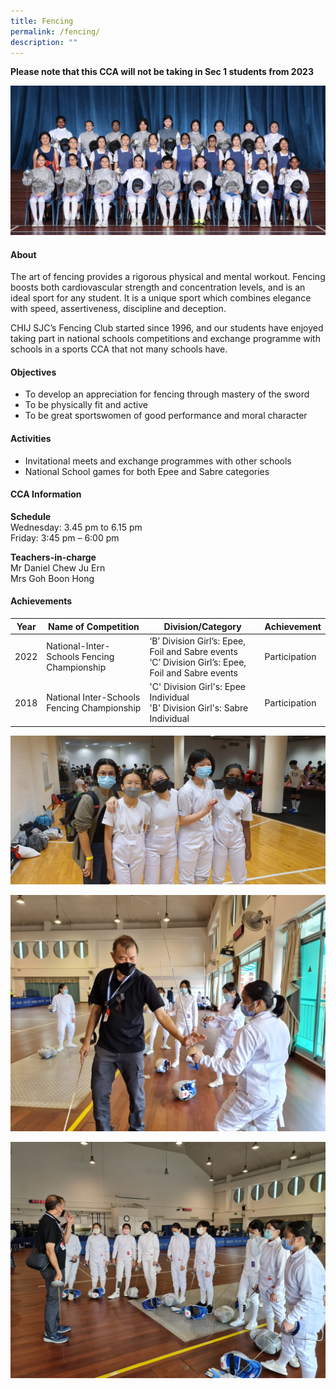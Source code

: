 ```yaml
---
title: Fencing
permalink: /fencing/
description: ""
---
```

**Please note that this CCA will not be taking in Sec 1 students from 2023**

![](/images/CCA/2023/Fencing/fencing.jpg)

#### **About**


The art of fencing provides a rigorous physical and mental workout. Fencing boosts both cardiovascular strength and concentration levels, and is an ideal sport for any student. It is a unique sport which combines elegance with speed, assertiveness, discipline and deception.

  

CHIJ SJC’s Fencing Club started since 1996, and our students have enjoyed taking part in national schools competitions and exchange programme with schools in a sports CCA that not many schools have.

#### **Objectives**


*   To develop an appreciation for fencing through mastery of the sword
*   To be physically fit and active
*   To be great sportswomen of good performance and moral character

#### **Activities**


*   Invitational meets and exchange programmes with other schools
*   National School games for both Epee and Sabre categories 

#### **CCA Information**

**Schedule**        
<br>Wednesday: 3.45 pm to 6.15 pm
<br>Friday: 3:45 pm – 6:00 pm<br>

**Teachers-in-charge**
<br>Mr Daniel Chew Ju Ern <br> Mrs Goh Boon Hong<br>

#### **Achievements**


|  Year | Name of Competition                          | Division/Category                                                                                                                  | Achievement                                                                                         |
|:-----:|----------------------------------------------|------------------------------------------------------------------------------------------------------------------------------------|-----------------------------------------------------------------------------------------------------|
|  2022 | National-Inter-Schools Fencing Championship               | ‘B’ Division Girl’s: Epee, Foil and Sabre events <br>‘C’ Division Girl’s: Epee, Foil and Sabre events  | Participation   |
|  2018 | National Inter-Schools Fencing Championship  | 'C' Division Girl's: Epee Individual <br>'B' Division Girl's: Sabre Individual                                                     |                                             Participation               |


![](/images/CCA/Physical%20Sports/Fencing/F2.jpg)

![](/images/CCA/Physical%20Sports/Fencing/F3.jpg)

![](/images/CCA/Physical%20Sports/Fencing/F4.jpg)